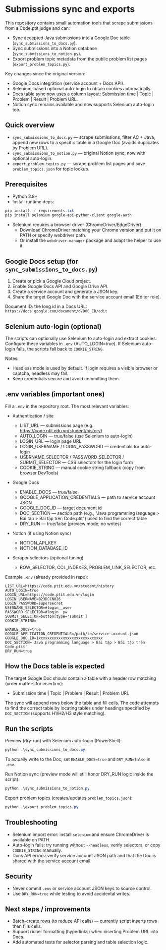 
# Submissions sync and exports

This repository contains small automation tools that scrape submissions from a Code.ptit judge and can:
- Sync accepted Java submissions into a Google Doc table (`sync_submissions_to_docs.py`).
- Sync submissions into a Notion database (`sync_submissions_to_notion.py`).
- Export problem topic metadata from the public problem list pages (`export_problem_topics.py`).

Key changes since the original version:
- Google Docs integration (service account + Docs API).
- Selenium-based optional auto-login to obtain cookies automatically.
- Docs table sync now uses a column layout: Submission time | Topic | Problem | Result | Problem URL.
- Notion sync remains available and now supports Selenium auto-login too.

## Quick overview
- `sync_submissions_to_docs.py` — scrape submissions, filter AC + Java, append new rows to a specific table in a Google Doc (avoids duplicates by Problem URL).
- `sync_submissions_to_notion.py` — original Notion sync, now with optional auto-login.
- `export_problem_topics.py` — scrape problem list pages and save `problem_topics.json` for topic lookup.

## Prerequisites
- Python 3.8+
- Install runtime deps:

```powershell
pip install -r requirements.txt
pip install selenium google-api-python-client google-auth
```

- Selenium requires a browser driver (ChromeDriver/EdgeDriver):
  - Download ChromeDriver matching your Chrome version and put it on PATH or specify webdriver path.
  - Or install the `webdriver-manager` package and adapt the helper to use it.

## Google Docs setup (for `sync_submissions_to_docs.py`)
1. Create or pick a Google Cloud project.
2. Enable Google Docs API and Google Drive API.
3. Create a service account and generate a JSON key.
4. Share the target Google Doc with the service account email (Editor role).

Document ID: the long id in a Docs URL: `https://docs.google.com/document/d/DOC_ID/edit`

## Selenium auto-login (optional)
The scripts can optionally use Selenium to auto-login and extract cookies. Configure these variables in `.env` (AUTO_LOGIN=true). If Selenium auto-login fails, the scripts fall back to `COOKIE_STRING`.

Notes:
- Headless mode is used by default. If login requires a visible browser or captcha, headless may fail.
- Keep credentials secure and avoid committing them.

## .env variables (important ones)
Fill a `.env` in the repository root. The most relevant variables:

- Authentication / site
  - LIST_URL — submissions page (e.g. https://code.ptit.edu.vn/student/history)
  - AUTO_LOGIN — true/false (use Selenium to auto-login)
  - LOGIN_URL — login page URL
  - LOGIN_USERNAME / LOGIN_PASSWORD — credentials for auto-login
  - USERNAME_SELECTOR / PASSWORD_SELECTOR / SUBMIT_SELECTOR — CSS selectors for the login form
  - COOKIE_STRING — manual cookie string fallback (copy from browser DevTools)

- Google Docs
  - ENABLE_DOCS — true/false
  - GOOGLE_APPLICATION_CREDENTIALS — path to service account JSON
  - GOOGLE_DOC_ID — target document id
  - DOC_SECTION — section path (e.g., "Java programming language > Bài tập > Bài tập trên Code.ptit") used to find the correct table
  - DRY_RUN — true/false (preview mode; no writes)

- Notion (if using Notion sync)
  - NOTION_API_KEY
  - NOTION_DATABASE_ID

- Scraper selectors (optional tuning)
  - ROW_SELECTOR, COL_INDEXES, PROBLEM_LINK_SELECTOR, etc.

Example `.env` (already provided in repo):

```
LIST_URL=https://code.ptit.edu.vn/student/history
AUTO_LOGIN=true
LOGIN_URL=https://code.ptit.edu.vn/login
LOGIN_USERNAME=B23DCCN026
LOGIN_PASSWORD=supersecret
USERNAME_SELECTOR=#login__user
PASSWORD_SELECTOR=#login__pw
SUBMIT_SELECTOR=button[type='submit']
COOKIE_STRING=

ENABLE_DOCS=true
GOOGLE_APPLICATION_CREDENTIALS=/path/to/service-account.json
GOOGLE_DOC_ID=1xxxxxxxxxxxxxxxxxxxxxxxxxxxxx
DOC_SECTION='Java programming language > Bài tập > Bài tập trên Code.ptit'
DRY_RUN=true
```

## How the Docs table is expected
The target Google Doc should contain a table with a header row matching (order matters for insertion):

- Submission time | Topic | Problem | Result | Problem URL

The sync will append rows below the table and fill cells. The code attempts to find the correct table by locating tables under headings specified by `DOC_SECTION` (supports H1/H2/H3 style matching).

## Run the scripts

Preview (dry-run) with Selenium auto-login (PowerShell):

```powershell
python .\sync_submissions_to_docs.py
```

To actually write to the Doc, set `ENABLE_DOCS=true` and `DRY_RUN=false` in `.env`.

Run Notion sync (preview mode will still honor DRY_RUN logic inside the script):

```powershell
python .\sync_submissions_to_notion.py
```

Export problem topics (creates/updates `problem_topics.json`):

```powershell
python .\export_problem_topics.py
```

## Troubleshooting
- Selenium import error: install `selenium` and ensure ChromeDriver is available on PATH.
- Auto-login fails: try running without `--headless`, verify selectors, or copy `COOKIE_STRING` manually.
- Docs API errors: verify service account JSON path and that the Doc is shared with the service account email.

## Security
- Never commit `.env` or service account JSON keys to source control.
- Use `DRY_RUN=true` while testing to avoid accidental writes.

## Next steps / improvements
- Batch-create rows (to reduce API calls) — currently script inserts rows then fills cells.
- Support richer formatting (hyperlinks) when inserting Problem URL into Docs.
- Add automated tests for selector parsing and table selection logic.
